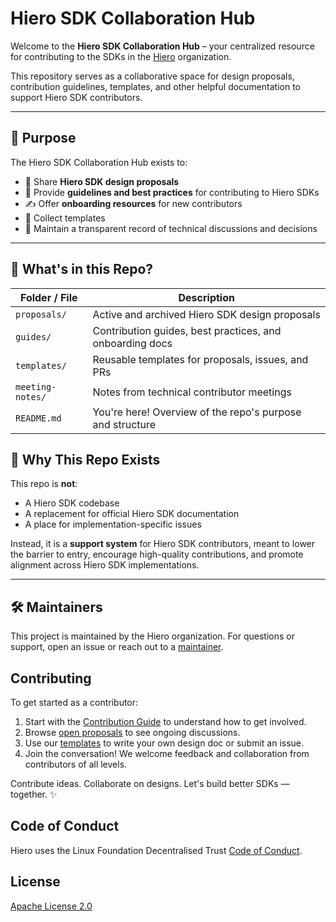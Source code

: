 # Hiero SDK Collaboration Hub

Welcome to the **Hiero SDK Collaboration Hub** – your centralized resource for contributing to the SDKs in the [Hiero](https://github.com/hiero-ledger) organization.

This repository serves as a collaborative space for design proposals, contribution guidelines, templates, and other helpful documentation to support Hiero SDK contributors.

---

## 🎯 Purpose

The Hiero SDK Collaboration Hub exists to:

- 🧠 Share **Hiero SDK design proposals**
- 📘 Provide **guidelines and best practices** for contributing to Hiero SDKs
- ✍️ Offer **onboarding resources** for new contributors
- 🧰 Collect templates
- 📜 Maintain a transparent record of technical discussions and decisions

---

## 📂 What's in this Repo?

| Folder / File     | Description                                               |
|-------------------|-----------------------------------------------------------|
| `proposals/`      | Active and archived Hiero SDK design proposals            |
| `guides/`         | Contribution guides, best practices, and onboarding docs  |
| `templates/`      | Reusable templates for proposals, issues, and PRs         |
| `meeting-notes/`  | Notes from technical contributor meetings                 |
| `README.md`       | You're here! Overview of the repo's purpose and structure |


## 🧭 Why This Repo Exists

This repo is **not**:

- A Hiero SDK codebase
- A replacement for official Hiero SDK documentation
- A place for implementation-specific issues

Instead, it is a **support system** for Hiero SDK contributors, meant to lower the barrier to entry, encourage high-quality contributions, and promote alignment across Hiero SDK implementations.

---

## 🛠 Maintainers

This project is maintained by the Hiero organization. For questions or support, open an issue or reach out to a [maintainer](MAINTAINERS.md).

## Contributing

To get started as a contributor:
1. Start with the [Contribution Guide](https://github.com/hiero-ledger/.github/blob/main/CONTRIBUTING.md) to understand how to get involved.
2. Browse [open proposals](proposals/) to see ongoing discussions.
3. Use our [templates](templates/) to write your own design doc or submit an issue.
4. Join the conversation! We welcome feedback and collaboration from contributors of all levels.

Contribute ideas. Collaborate on designs. Let's build better SDKs — together. ✨

## Code of Conduct

Hiero uses the Linux Foundation Decentralised Trust [Code of Conduct](https://www.lfdecentralizedtrust.org/code-of-conduct).

## License

[Apache License 2.0](LICENSE)
